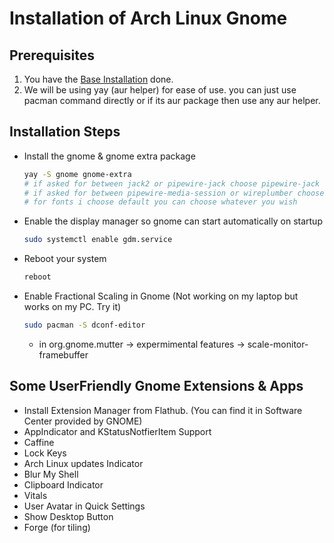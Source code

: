 # Installation of Arch Linux Gnome

## Prerequisites

1. You have the [Base Installation](01_ARCH_INSTALL_BASE.md) done.
2. We will be using yay (aur helper) for ease of use. you can just use pacman command directly or if its aur package then use any aur helper.

## Installation Steps

- Install the gnome & gnome extra package

    ```sh
    yay -S gnome gnome-extra
    # if asked for between jack2 or pipewire-jack choose pipewire-jack (I use pipewire so i choose that. If you are using something else then choose that.)
    # if asked for between pipewire-media-session or wireplumber choose wireplumber (I use wireplumber so i choose that. If you are using something else then choose that.)
    # for fonts i choose default you can choose whatever you wish
    ```

- Enable the display manager so gnome can start automatically on startup

    ```sh
    sudo systemctl enable gdm.service
    ```

- Reboot your system

    ```sh
    reboot
    ```

- Enable Fractional Scaling in Gnome (Not working on my laptop but works on my PC. Try it)

    ```sh
    sudo pacman -S dconf-editor
    ```

  - in org.gnome.mutter -> expermimental features -> scale-monitor-framebuffer

## Some UserFriendly Gnome Extensions & Apps

- Install Extension Manager from Flathub. (You can find it in Software Center provided by GNOME)
- AppIndicator and KStatusNotfierItem Support
- Caffine
- Lock Keys
- Arch Linux updates Indicator
- Blur My Shell
- Clipboard Indicator
- Vitals
- User Avatar in Quick Settings
- Show Desktop Button
- Forge (for tiling)
